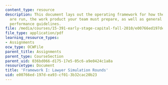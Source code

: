 ```yaml
---
content_type: resource
description: This document lays out the operating framework for how the simulations
  are run, the work product your team must prepare, as well as general approach and
  performance guidelines.
file: /media/courses/15-391-early-stage-capital-fall-2010/e00766ed197dea93cf013b32cac20b23_MIT15_391F10_assn2.pdf
file_type: application/pdf
learning_resource_types:
- Assignments
ocw_type: OCWFile
parent_title: Assignments
parent_type: CourseSection
parent_uid: 036bd066-d175-17e5-05c6-a9e0424c1a8a
resourcetype: Document
title: 'Framework I: Lawyer Simulation Rounds'
uid: e00766ed-197d-ea93-cf01-3b32cac20b23
---
```

